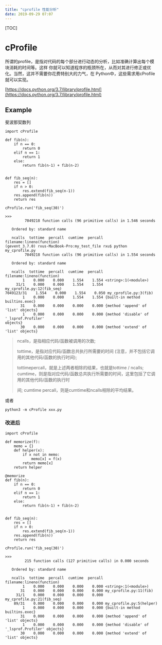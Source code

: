 ```yaml
---
title: "cprofile 性能分析"
date: 2019-09-29 07:07
---
```

[TOC]



# cProfile

所谓的profile，是指对代码的每个部分进行动态的分析，比如准确计算出每个模块消耗的时间等。这样
你就可以知道程序的瓶颈所在，从而对其进行修正或优化。当然，这并不需要你花费特别大的力气，在
Python中，这些需求用cProfile就可以实现。



[https://docs.python.org/3.7/library/profile.html](https://docs.python.org/3.7/library/profile.html)





## Example

斐波那契数列

```
import cProfile

def fib(n):
    if n == 0:
        return 0 
    elif n == 1:
        return 1
    else:
        return fib(n-1) + fib(n-2)


def fib_seq(n):
    res = []
    if n > 0:
        res.extend(fib_seq(n-1))
    res.append(fib(n))
    return res

cProfile.run('fib_seq(30)')

>>>
         7049218 function calls (96 primitive calls) in 1.546 seconds

   Ordered by: standard name

   ncalls  tottime  percall  cumtime  percall filename:lineno(function)
(gevent_3.7.0) rxus-MacBook-Pro:my_test_file rxu$ python my_cprofile.py 
         7049218 function calls (96 primitive calls) in 1.554 seconds

   Ordered by: standard name

   ncalls  tottime  percall  cumtime  percall filename:lineno(function)
        1    0.000    0.000    1.554    1.554 <string>:1(<module>)
     31/1    0.000    0.000    1.554    1.554 my_cprofile.py:12(fib_seq)
7049123/31    1.554    0.000    1.554    0.050 my_cprofile.py:3(fib)
        1    0.000    0.000    1.554    1.554 {built-in method builtins.exec}
       31    0.000    0.000    0.000    0.000 {method 'append' of 'list' objects}
        1    0.000    0.000    0.000    0.000 {method 'disable' of '_lsprof.Profiler' 
objects}
       30    0.000    0.000    0.000    0.000 {method 'extend' of 'list' objects}
```

> ncalls，是指相应代码/函数被调用的次数; 
>
> tottime，是指对应代码/函数总共执行所需要的时间 (注意，并不包括它调用的其他代码/函数的执行时间); 
>
> tottimepercall，就是上述两者相除的结果，也就是tottime / ncalls; cumtime，则是指对应代码/函数总共执行所需要的时间，这里包括了它调用的其他代码/函数的执行时 
>
> 间;
>  cumtime percall，则是cumtime和ncalls相除的平均结果。 



或者

```
python3 -m cProfile xxx.py
```





### 改进后

```
import cProfile

def memorize(f):
    memo = {}
    def helper(x):
        if x not in memo:
            memo[x] = f(x)
        return memo[x]
    return helper

@memorize
def fib(n):
    if n == 0:
        return 0 
    elif n == 1:
        return 1
    else:
        return fib(n-1) + fib(n-2)


def fib_seq(n):
    res = []
    if n > 0:
        res.extend(fib_seq(n-1))
    res.append(fib(n))
    return res

cProfile.run('fib_seq(30)')

>>>
         215 function calls (127 primitive calls) in 0.000 seconds

   Ordered by: standard name

   ncalls  tottime  percall  cumtime  percall filename:lineno(function)
        1    0.000    0.000    0.000    0.000 <string>:1(<module>)
       31    0.000    0.000    0.000    0.000 my_cprofile.py:11(fib)
     31/1    0.000    0.000    0.000    0.000 my_cprofile.py:21(fib_seq)
    89/31    0.000    0.000    0.000    0.000 my_cprofile.py:5(helper)
        1    0.000    0.000    0.000    0.000 {built-in method builtins.exec}
       31    0.000    0.000    0.000    0.000 {method 'append' of 'list' objects}
        1    0.000    0.000    0.000    0.000 {method 'disable' of '_lsprof.Profiler' objects}
       30    0.000    0.000    0.000    0.000 {method 'extend' of 'list' objects}

```

